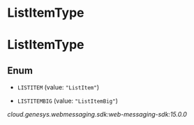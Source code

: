 # ListItemType


# ListItemType

## Enum


* `LISTITEM` (value: `"ListItem"`)

* `LISTITEMBIG` (value: `"ListItemBig"`)




_cloud.genesys.webmessaging.sdk:web-messaging-sdk:15.0.0_
